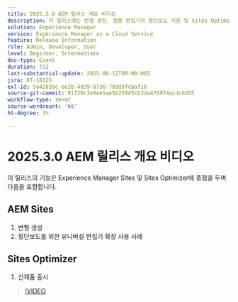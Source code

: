 ```yaml
---
title: 2025.3.0 AEM 릴리스 개요 비디오
description: 이 릴리스에는 변형 생성, 범용 편집기의 횡단보도 지원 및 Sites Optimizer의 새 제품 론치와 같은 AEM Sites 기능이 추가됩니다.
solution: Experience Manager
version: Experience Manager as a Cloud Service
feature: Release Information
role: Admin, Developer, User
level: Beginner, Intermediate
doc-type: Event
duration: 722
last-substantial-update: 2025-06-12T00:00:00Z
jira: KT-18325
exl-id: 5a42839c-ee2b-4d39-8736-78dd9fcbaf18
source-git-commit: 91f20c3e9ee5ae5b259d5cb3da476974acdc6585
workflow-type: tm+mt
source-wordcount: '66'
ht-degree: 3%

---
```


# 2025.3.0 AEM 릴리스 개요 비디오

이 릴리스의 기능은 Experience Manager Sites 및 Sites Optimizer에 중점을 두며 다음을 포함합니다.

## AEM Sites

1. 변형 생성
1. 횡단보도를 위한 유니버설 편집기 확장 사용 사례

## Sites Optimizer

1. 신제품 출시

>[!VIDEO](https://video.tv.adobe.com/v/3463859/?learn=on&enablevpops)
